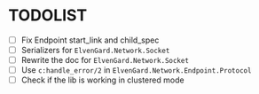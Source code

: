 # TODOLIST

- [ ] Fix Endpoint start_link and child_spec
- [ ] Serializers for `ElvenGard.Network.Socket`
- [ ] Rewrite the doc for `ElvenGard.Network.Socket`
- [ ] Use `c:handle_error/2` in `ElvenGard.Network.Endpoint.Protocol`
- [ ] Check if the lib is working in clustered mode
